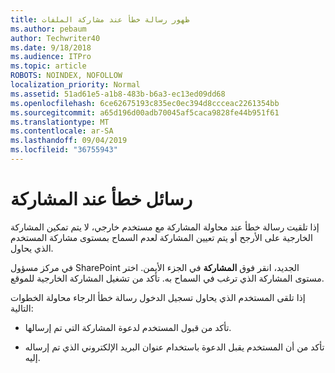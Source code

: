 ```yaml
---
title: ظهور رسالة خطأ عند مشاركة الملفات
ms.author: pebaum
author: Techwriter40
ms.date: 9/18/2018
ms.audience: ITPro
ms.topic: article
ROBOTS: NOINDEX, NOFOLLOW
localization_priority: Normal
ms.assetid: 51ad61e5-a1b8-483b-b6a3-ec13ed09dd68
ms.openlocfilehash: 6ce62675193c835ec0ec394d8ccceac2261354bb
ms.sourcegitcommit: a65d196d00adb70045af5caca9828fe44b951f61
ms.translationtype: MT
ms.contentlocale: ar-SA
ms.lasthandoff: 09/04/2019
ms.locfileid: "36755943"
---
```

# <a name="error-messages-when-sharing"></a>رسائل خطأ عند المشاركة

إذا تلقيت رسالة خطأ عند محاولة المشاركة مع مستخدم خارجي، لا يتم تمكين المشاركة الخارجية على الأرجح أو يتم تعيين المشاركة لعدم السماح بمستوى مشاركة المستخدم الذي يحاول.
  
في مركز مسؤول SharePoint الجديد، انقر فوق **المشاركة** في الجزء الأيمن. اختر مستوى المشاركة الذي ترغب في السماح به. تأكد من تشغيل المشاركة الخارجية للموقع. 
  
إذا تلقى المستخدم الذي يحاول تسجيل الدخول رسالة خطأ الرجاء محاولة الخطوات التالية:
  
- تأكد من قبول المستخدم لدعوة المشاركة التي تم إرسالها.
    
- تأكد من أن المستخدم يقبل الدعوة باستخدام عنوان البريد الإلكتروني الذي تم إرساله إليه.
    

